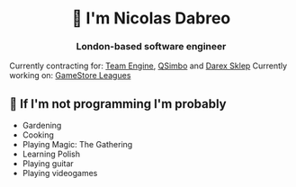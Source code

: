 <h1 align="center">👋 I'm Nicolas Dabreo</h1>
<h3 align="center">London-based software engineer</h3>

Currently contracting for: [Team Engine](https://teamengine.co.uk), [QSimbo](https://qsimbo.com) and [Darex Sklep](https://darex-sklep.pl/)
Currently working on: [GameStore Leagues](https://lgsleagues.com)

## 📅 If I'm not programming I'm probably
- Gardening
- Cooking
- Playing Magic: The Gathering
- Learning Polish
- Playing guitar
- Playing videogames
